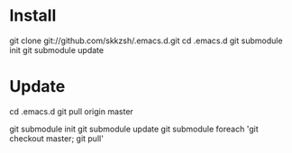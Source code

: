 # Install

git clone git://github.com/skkzsh/.emacs.d.git
cd .emacs.d
git submodule init
git submodule update


# Update

cd .emacs.d
git pull origin master

git submodule init
git submodule update
git submodule foreach 'git checkout master; git pull'

